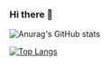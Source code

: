 ### Hi there 👋


![Anurag's GitHub stats](https://github-readme-stats.vercel.app/api?username=alihan-dev&count_private=true)

[![Top Langs](https://github-readme-stats.vercel.app/api/top-langs/?username=alihan-dev)](https://github.com/anuraghazra/github-readme-stats&count_private=true)

<!--
**alihan-dev/alihan-dev** is a ✨ _special_ ✨ repository because its `README.md` (this file) appears on your GitHub profile.

Here are some ideas to get you started:

- 🔭 I’m currently working on ...
- 🌱 I’m currently learning ...
- 👯 I’m looking to collaborate on ...
- 🤔 I’m looking for help with ...
- 💬 Ask me about ...
- 📫 How to reach me: ...
- 😄 Pronouns: ...
- ⚡ Fun fact: ...
-->

